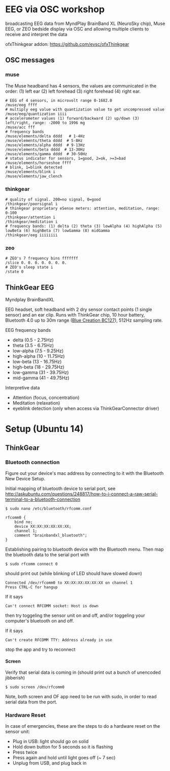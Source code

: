 
# EEG via OSC workshop

broadcasting EEG data from MyndPlay BrainBand XL (NeuroSky chip), Muse EEG, or ZEO bedside display via OSC and allowing multiple clients to receive and interpret the data

ofxThinkgear addon: https://github.com/evsc/ofxThinkgear


## OSC messages

### muse
The Muse headband has 4 sensors, the values are communicated in the order: (1) left ear (2) left forehead (3) right forehead (4) right ear. 

	# EEG of 4 sensors, in microvolt range 0-1682.0
	/muse/eeg ffff
	# multiply eeg value with quantization value to get uncompressed value
	/muse/eeg/quantization iiii
	# accelerometer values (1) forward/backward (2) up/down (3) left/right, range: -2000 to 1996 mg
	/muse/acc fff
	# frequency bands
	/muse/elements/delta dddd 	# 1-4Hz
	/muse/elements/theta dddd  # 5-8Hz
	/muse/elements/alpha dddd  # 9-13Hz
	/muse/elements/beta dddd  # 13-30Hz
	/muse/elements/gamma dddd  # 30-50Hz
	# status indicator for sensors, 1=good, 2=ok, >=3=bad
	/muse/elements/horseshoe ffff
	# blink, 1=blink detected
	/muse/elements/blink i 
	/muse/elements/jaw_clench



### thinkgear

	# quality of signal. 200=no signal, 0=good
	/thinkgear/poorsignal i
	# thinkgear proprietary eSense meters: attention, meditation, range: 0-100
	/thinkgear/attention i
	/thinkgear/meditation i
	# frequency bands: (1) delta (2) theta (3) lowAlpha (4) highAlpha (5) lowBeta (6) highBeta (7) lowGamma (8) midGamma
	/thinkgear/eeg iiiiiiii

### zeo


	# ZEO's 7 frequency bins fffffff
	/slice 0. 0. 0. 0. 0. 0. 0. 
	# ZEO's sleep state i
	/state 0



## ThinkGear EEG

Myndplay BrainBandXL

EEG headset, soft headband with 2 dry sensor contact points (1 single sensor) and an ear clip. Runs with ThinkGear chip, 10 hour battery, Bluetooth 4.0 up to 30m range ([Blue Creation BC127](http://www.bluecreation.com/product_info.php?products_id=38)), 512Hz sampling rate.


EEG frequency bands  

* delta (0.5 - 2.75Hz)
* theta (3.5 - 6.75Hz)
* low-alpha (7.5 - 9.25Hz)
* high-alpha (10 - 11.75Hz)
* low-beta (13 - 16.75Hz)
* high-beta (18 - 29.75Hz)
* low-gamma (31 - 39.75Hz)
* mid-gamma (41 - 49.75Hz)


Interpretive data

* Attention (focus, concentration)
* Meditation (relaxation)
* eyeblink detection (only when access via ThinkGearConnector driver)



# Setup (Ubuntu 14)

## ThinkGear

### Bluetooth connection

Figure out your device's mac address by connecting to it with the Bluetooth New Device Setup.  

Initial mapping of bluetooth device to serial port, see http://askubuntu.com/questions/248817/how-to-i-connect-a-raw-serial-terminal-to-a-bluetooth-connection

	$ sudo nano /etc/bluetooth/rfcomm.conf 

	rfcomm0 {
		bind no;
		device XX:XX:XX:XX:XX:XX;
		channel	1;
		comment "brainbandxl_bluetooth";
	}

Establishing pairing to bluetooth device with the Bluetooth menu. Then map the bluetooth data to the serial port with 

	$ sudo rfcomm connect 0


should print out (while blinking of LED should have slowed down)

	Connected /dev/rfcomm0 to XX:XX:XX:XX:XX:XX on channel 1
	Press CTRL-C for hangup

If it says
	
	Can't connect RFCOMM socket: Host is down

then try toggeling the sensor unit on and off, and/or toggeling your computer's bluetooth on and off. 

If it says

	Can't create RFCOMM TTY: Address already in use

stop the app and try to reconnect


#### Screen

Verify that serial data is coming in (should print out a bunch of unencoded jibberish)

	$ sudo screen /dev/rfcomm0

Note, both screen and OF app need to be run with sudo, in order to read serial data from the port. 




### Hardware Reset

In case of emergencies, these are the steps to do a hardware reset on the sensor unit:

* Plug in USB: light should go on solid
* Hold down button for 5 seconds so it is flashing
* Press twice
* Press again and hold until light goes off (~ 7 sec)
* Unplug from USB, and plug back in